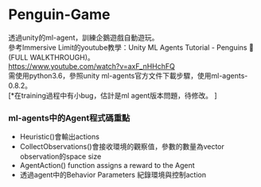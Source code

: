 # Penguin-Game
透過unity的ml-agent，訓練企鵝遊戲自動遊玩。    
參考Immersive Limit的youtube教學：Unity ML Agents Tutorial - Penguins 🐧 (FULL WALKTHROUGH)。    
https://www.youtube.com/watch?v=axF_nHHchFQ    
需使用python3.6，參照unity ml-agents官方文件下載步驟，使用ml-agents-0.8.2。     
[*在training過程中有小bug，估計是ml agent版本問題，待修改。 ]   

### ml-agents中的Agent程式碼重點
* Heuristic()會輸出actions
* CollectObservations()會接收環境的觀察值，參數的數量為vector observation的space size
* AgentAction() function assigns a reward to the Agent
* 透過agent中的Behavior Parameters 紀錄環境與控制action
